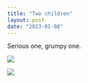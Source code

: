 ```yaml
---
title: "Two children"
layout: post
date: "2023-01-08"
---
```


Serious one, grumpy one.

![](/assets/images/2023/20230102_1732328854903038563016379-461x1024.jpg)

![](/assets/images/2023/20230102_1732428214374923172496846-461x1024.jpg)

